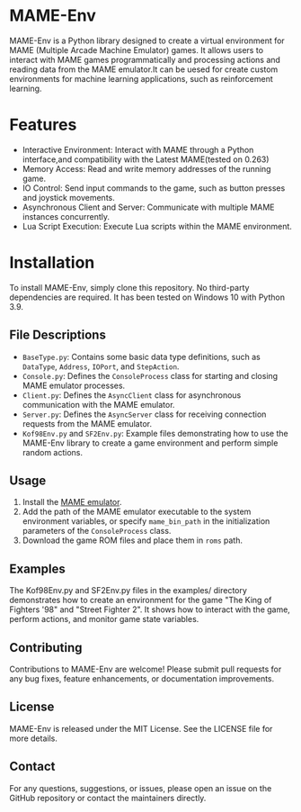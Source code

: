 # MAME-Env
MAME-Env is a Python library designed to create a virtual environment for MAME (Multiple Arcade Machine Emulator) games. It allows users to interact with MAME games programmatically and processing actions and reading data from the MAME emulator.It can be uesed for create custom environments for machine learning applications, such as reinforcement learning.

# Features
* Interactive Environment: Interact with MAME through a Python interface,and compatibility with the Latest MAME(tested on 0.263)
* Memory Access: Read and write memory addresses of the running game.
* IO Control: Send input commands to the game, such as button presses and joystick movements.
* Asynchronous Client and Server: Communicate with multiple MAME instances concurrently.
* Lua Script Execution: Execute Lua scripts within the MAME environment.

# Installation
To install MAME-Env, simply clone this repository. No third-party dependencies are required. It has been tested on Windows 10 with Python 3.9.

## File Descriptions
- `BaseType.py`: Contains some basic data type definitions, such as `DataType`, `Address`, `IOPort`, and `StepAction`.
- `Console.py`: Defines the `ConsoleProcess` class for starting and closing MAME emulator processes.
- `Client.py`: Defines the `AsyncClient` class for asynchronous communication with the MAME emulator.
- `Server.py`: Defines the `AsyncServer` class for receiving connection requests from the MAME emulator.
- `Kof98Env.py` and `SF2Env.py`: Example files demonstrating how to use the MAME-Env library to create a game environment and perform simple random actions.

## Usage
1. Install the [MAME emulator](https://www.mamedev.org/).
2. Add the path of the MAME emulator executable to the system environment variables, or specify `mame_bin_path` in the initialization parameters of the `ConsoleProcess` class.
3. Download the game ROM files and place them in `roms` path.

## Examples
The Kof98Env.py and SF2Env.py files in the examples/ directory demonstrates how to create an environment for the game "The King of Fighters '98" and "Street Fighter 2". It shows how to interact with the game, perform actions, and monitor game state variables.

## Contributing
Contributions to MAME-Env are welcome! Please submit pull requests for any bug fixes, feature enhancements, or documentation improvements.

## License
MAME-Env is released under the MIT License. See the LICENSE file for more details.

## Contact
For any questions, suggestions, or issues, please open an issue on the GitHub repository or contact the maintainers directly.